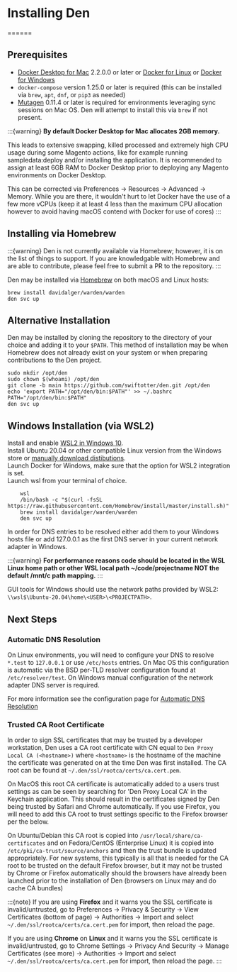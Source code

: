 # Installing Den
======

## Prerequisites

* [Docker Desktop for Mac](https://hub.docker.com/editions/community/docker-ce-desktop-mac) 2.2.0.0 or later or [Docker for Linux](https://docs.docker.com/install/) or [Docker for Windows](https://docs.docker.com/desktop/windows/install/)
* `docker-compose` version 1.25.0 or later is required (this can be installed via `brew`, `apt`, `dnf`, or `pip3` as needed)
* [Mutagen](https://mutagen.io/) 0.11.4 or later is required for environments leveraging sync sessions on Mac OS. Den will attempt to install this via `brew` if not present.

:::{warning}
**By default Docker Desktop for Mac allocates 2GB memory.**

This leads to extensive swapping, killed processed and extremely high CPU usage during some Magento actions, like for example running sampledata:deploy and/or installing the application. It is recommended to assign at least 6GB RAM to Docker Desktop prior to deploying any Magento environments on Docker Desktop.

This can be corrected via Preferences -> Resources -> Advanced -> Memory. While you are there, it wouldn't hurt to let Docker have the use of a few more vCPUs (keep it at least 4 less than the maximum CPU allocation however to avoid having macOS contend with Docker for use of cores)
:::

## Installing via Homebrew

:::{warning}
Den is not currently available via Homebrew; however, it is on the list of things to support. If you are knowledgable
with Homebrew and are able to contribute, please feel free to submit a PR to the repository.
:::

Den may be installed via [Homebrew](https://brew.sh/) on both macOS and Linux hosts:

    brew install davidalger/warden/warden
    den svc up

## Alternative Installation

Den may be installed by cloning the repository to the directory of your choice and adding it to your `$PATH`. This method of installation may be when Homebrew does not already exist on your system or when preparing contributions to the Den project.

    sudo mkdir /opt/den
    sudo chown $(whoami) /opt/den
    git clone -b main https://github.com/swiftotter/den.git /opt/den
    echo 'export PATH="/opt/den/bin:$PATH"' >> ~/.bashrc
    PATH="/opt/den/bin:$PATH"
    den svc up

## Windows Installation (via WSL2)

Install and enable [WSL2 in Windows 10](https://docs.microsoft.com/en-us/windows/wsl/install-win10).  
Install Ubuntu 20.04 or other compatible Linux version from the Windows store or [manually download distibutions](https://docs.microsoft.com/en-us/windows/wsl/install-manual).   
Launch Docker for Windows, make sure that the option for WSL2 integration is set.  
Launch wsl from your terminal of choice.  

        wsl
        /bin/bash -c "$(curl -fsSL https://raw.githubusercontent.com/Homebrew/install/master/install.sh)"
        brew install davidalger/warden/warden
        den svc up

In order for DNS entries to be resolved either add them to your Windows hosts file or add 127.0.0.1 as the first DNS server in your current network adapter in Windows.

:::{warning}
**For performance reasons code should be located in the WSL Linux home path or other WSL local path ~/code/projectname NOT the default /mnt/c path mapping.**
:::

GUI tools for Windows should use the network paths provided by WSL2: `\\wsl$\Ubuntu-20.04\home\<USER>\<PROJECTPATH>`.

## Next Steps

### Automatic DNS Resolution

On Linux environments, you will need to configure your DNS to resolve `*.test` to `127.0.0.1` or use `/etc/hosts` entries. On Mac OS this configuration is automatic via the BSD per-TLD resolver configuration found at `/etc/resolver/test`. On Windows manual configuration of the network adapter DNS server is required.


For more information see the configuration page for [Automatic DNS Resolution](configuration/dns-resolver.md)

### Trusted CA Root Certificate

In order to sign SSL certificates that may be trusted by a developer workstation, Den uses a CA root certificate with CN equal to `Den Proxy Local CA (<hostname>)` where `<hostname>` is the hostname of the machine the certificate was generated on at the time Den was first installed. The CA root can be found at `~/.den/ssl/rootca/certs/ca.cert.pem`.

On MacOS this root CA certificate is automatically added to a users trust settings as can be seen by searching for 'Den Proxy Local CA' in the Keychain application. This should result in the certificates signed by Den being trusted by Safari and Chrome automatically. If you use Firefox, you will need to add this CA root to trust settings specific to the Firefox browser per the below.

On Ubuntu/Debian this CA root is copied into `/usr/local/share/ca-certificates` and on Fedora/CentOS (Enterprise Linux) it is copied into `/etc/pki/ca-trust/source/anchors` and then the trust bundle is updated appropriately. For new systems, this typically is all that is needed for the CA root to be trusted on the default Firefox browser, but it may not be trusted by Chrome or Firefox automatically should the browsers have already been launched prior to the installation of Den (browsers on Linux may and do cache CA bundles)

:::{note}
If you are using **Firefox** and it warns you the SSL certificate is invalid/untrusted, go to Preferences -> Privacy & Security -> View Certificates (bottom of page) -> Authorities -> Import and select ``~/.den/ssl/rootca/certs/ca.cert.pem`` for import, then reload the page.

If you are using **Chrome** on **Linux** and it warns you the SSL certificate is invalid/untrusted, go to Chrome Settings -> Privacy And Security -> Manage Certificates (see more) -> Authorities -> Import and select ``~/.den/ssl/rootca/certs/ca.cert.pem`` for import, then reload the page.
:::
